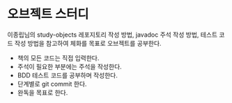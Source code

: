 # 오브젝트 스터디
이종립님의 study-objects 레포지토리 작성 방법, javadoc 주석 작성 방법, 테스트 코드 작성 방법을 참고하여 체화를 목표로 오브젝트를 공부한다.  
- 책의 모든 코드는 직접 입력한다.
- 주석이 필요한 부분에는 주석을 작성한다.
- BDD 테스트 코드를 공부하며 작성한다.
- 단계별로 git commit 한다.
- 완독을 목표로 한다.
